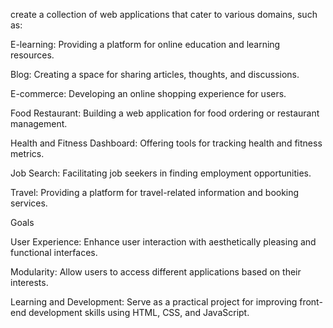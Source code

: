 create a collection of web applications that cater to various domains, such as:

E-learning:
Providing a platform for online education and learning resources.

Blog:
Creating a space for sharing articles, thoughts, and discussions.

E-commerce: 
Developing an online shopping experience for users.

Food Restaurant:
Building a web application for food ordering or restaurant management.

Health and Fitness Dashboard:
Offering tools for tracking health and fitness metrics.

Job Search: 
Facilitating job seekers in finding employment opportunities.

Travel:
Providing a platform for travel-related information and booking services.

Goals

User Experience: 
Enhance user interaction with aesthetically pleasing and functional interfaces.

Modularity:
Allow users to access different applications based on their interests.

Learning and Development:
Serve as a practical project for improving front-end development skills using HTML, CSS, and JavaScript.
